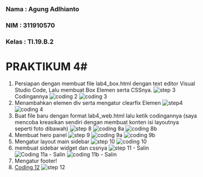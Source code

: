 ### Nama  : Agung Adlhianto
### NIM   : 311910570
### Kelas : TI.19.B.2

# PRAKTIKUM 4#
1. Persiapan dengan membuat file lab4_box.html dengan text editor Visual Studio Code, Lalu membuat Box Elemen serta CSSnya.
![step 3](https://user-images.githubusercontent.com/56548203/115317835-a8965680-a1a6-11eb-80b9-7449be276fe3.PNG)
Codingannya
![coding 2](https://user-images.githubusercontent.com/56548203/115317884-c6fc5200-a1a6-11eb-91f2-11ac98e498ea.PNG)
![coding 3](https://user-images.githubusercontent.com/56548203/115317890-c95eac00-a1a6-11eb-9579-4e02fc5697d0.PNG)
2. Menambahkan elemen div serta mengatur clearfix Elemen
![step4](https://user-images.githubusercontent.com/56548203/115318041-12166500-a1a7-11eb-9ec5-c54a67c70f67.PNG)
![coding 4](https://user-images.githubusercontent.com/56548203/115318083-28bcbc00-a1a7-11eb-8b6b-259df166fbe9.PNG)
3. Buat file baru dengan format lab4_web.html lalu ketik codingannya (saya mencoba kreasikan sendiri dengan membuat konten isi layoutnya seperti foto dibawah)
![step 8](https://user-images.githubusercontent.com/56548203/115319141-56a30000-a1a9-11eb-86e6-802fcba47aa4.PNG)
![coding 8a](https://user-images.githubusercontent.com/56548203/115319144-586cc380-a1a9-11eb-8186-2f104136ab58.PNG)
![coding 8b](https://user-images.githubusercontent.com/56548203/115319145-59055a00-a1a9-11eb-8c3b-c54dbb10a99e.PNG)
4. Membuat hero panel
![step 9](https://user-images.githubusercontent.com/56548203/115319262-94a02400-a1a9-11eb-9d79-ca72e40670c9.PNG)
![coding 9a](https://user-images.githubusercontent.com/56548203/115319266-9669e780-a1a9-11eb-8a67-16f4fd7b715e.PNG)
![coding 9b](https://user-images.githubusercontent.com/56548203/115319268-979b1480-a1a9-11eb-9635-6a0659912413.PNG)
5. Mengatur layout main sidebar
 ![step 10](https://user-images.githubusercontent.com/56548203/115319525-36c00c00-a1aa-11eb-8e3e-4b9354b2c66c.PNG)
![coding 10](https://user-images.githubusercontent.com/56548203/115319533-39226600-a1aa-11eb-9d2f-e78ee8499956.PNG)
6. membuat sidebar widget dan cssnya
![step 11 - Salin](https://user-images.githubusercontent.com/56548203/115319679-80a8f200-a1aa-11eb-8834-a8ac93267e07.PNG)
![Coding 11a - Salin](https://user-images.githubusercontent.com/56548203/115319688-830b4c00-a1aa-11eb-83a9-78ff0ce59983.PNG)
![coding 11b - Salin](https://user-images.githubusercontent.com/56548203/115319690-83a3e280-a1aa-11eb-9e6c-321187aa6c34.PNG)
7. Mengatur footer!
8. [Coding 12](https://user-images.githubusercontent.com/56548203/115319867-e7c6a680-a1aa-11eb-9673-841a205a9cef.PNG)
![step 12](https://user-images.githubusercontent.com/56548203/115319884-f319d200-a1aa-11eb-8974-fda2b1fd4117.PNG)


